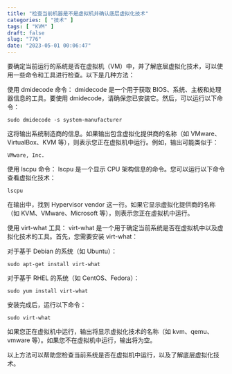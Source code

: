 ```yaml
---
title: "检查当前机器是不是虚拟机并确认底层虚拟化技术"
categories: [ "技术" ]
tags: [ "KVM" ]
draft: false
slug: "776"
date: "2023-05-01 00:06:47"
---
```


要确定当前运行的系统是否在虚拟机（VM）中，并了解底层虚拟化技术，可以使用一些命令和工具进行检查。以下是几种方法：

使用 dmidecode 命令：
dmidecode 是一个用于获取 BIOS、系统、主板和处理器信息的工具。要使用 dmidecode，请确保您已安装它。然后，可以运行以下命令：

```
sudo dmidecode -s system-manufacturer
```

这将输出系统制造商的信息。如果输出包含虚拟化提供商的名称（如 VMware、VirtualBox、KVM 等），则表示您正在虚拟机中运行。例如，输出可能类似于：

```
VMware, Inc.
```

使用 lscpu 命令：
lscpu 是一个显示 CPU 架构信息的命令。您可以运行以下命令查看虚拟化技术：

```
lscpu
```

在输出中，找到 Hypervisor vendor 这一行。如果它显示虚拟化提供商的名称（如 KVM、VMware、Microsoft 等），则表示您正在虚拟机中运行。

使用 virt-what 工具：
virt-what 是一个用于确定当前系统是否在虚拟机中以及虚拟化技术的工具。首先，您需要安装 virt-what：

对于基于 Debian 的系统（如 Ubuntu）：

```
sudo apt-get install virt-what
```

对于基于 RHEL 的系统（如 CentOS、Fedora）：

```
sudo yum install virt-what
```

安装完成后，运行以下命令：

```
sudo virt-what
```

如果您正在虚拟机中运行，输出将显示虚拟化技术的名称（如 kvm、qemu、vmware 等）。如果您不在虚拟机中运行，输出将为空。

以上方法可以帮助您检查当前系统是否在虚拟机中运行，以及了解底层虚拟化技术。

